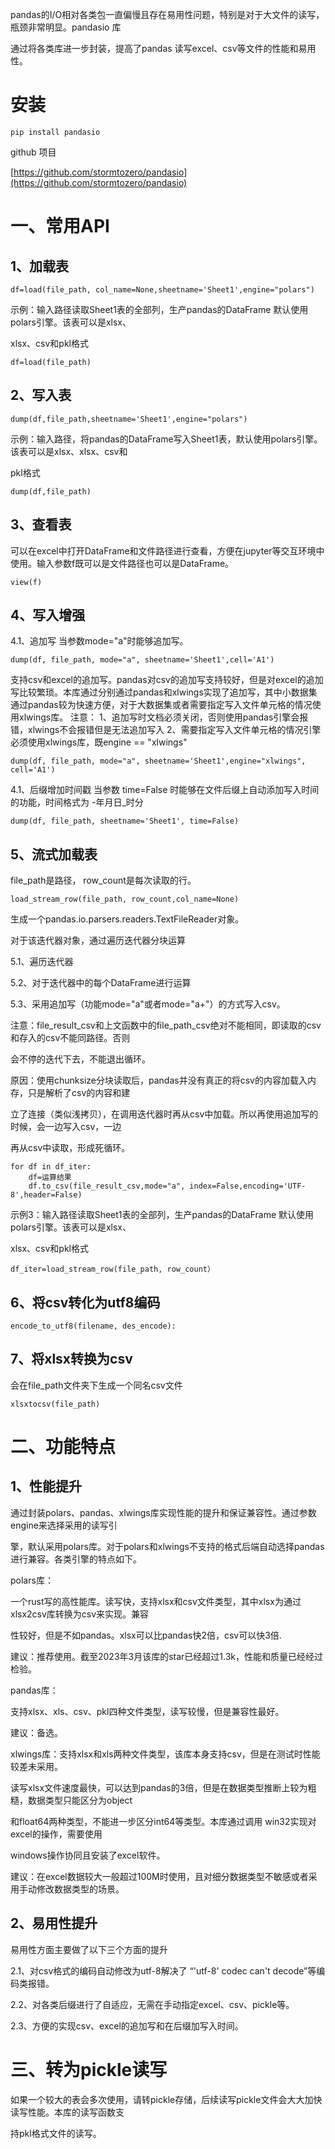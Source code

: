 pandas的I/O相对各类包一直偏慢且存在易用性问题，特别是对于大文件的读写，瓶颈非常明显。pandasio 库

通过将各类库进一步封装，提高了pandas 读写excel、csv等文件的性能和易用性。

# 安装

```
pip install pandasio
```

github 项目

[https://github.com/stormtozero/pandasio](https://github.com/stormtozero/pandasio)

# 一、常用API

## 1、加载表

```
df=load(file_path, col_name=None,sheetname='Sheet1',engine="polars")
```

示例：输入路径读取Sheet1表的全部列，生产pandas的DataFrame 默认使用polars引擎。该表可以是xlsx、

xlsx、csv和pkl格式

```
df=load(file_path)
```

## 2、写入表

```
dump(df,file_path,sheetname='Sheet1',engine="polars")
```

示例：输入路径，将pandas的DataFrame写入Sheet1表，默认使用polars引擎。该表可以是xlsx、xlsx、csv和

pkl格式

```
dump(df,file_path)
```
## 3、查看表
可以在excel中打开DataFrame和文件路径进行查看，方便在jupyter等交互环境中使用。输入参数f既可以是文件路径也可以是DataFrame。

```
view(f)
```
## 4、写入增强
4.1、追加写
当参数mode="a"时能够追加写。
```
dump(df, file_path, mode="a", sheetname='Sheet1',cell='A1')
```

支持csv和excel的追加写。pandas对csv的追加写支持较好，但是对excel的追加写比较繁琐。本库通过分别通过pandas和xlwings实现了追加写，其中小数据集通过pandas较为快速方便，对于大数据集或者需要指定写入文件单元格的情况使用xlwings库。
注意：
1、追加写时文档必须关闭，否则使用pandas引擎会报错，xlwings不会报错但是无法追加写入
2、需要指定写入文件单元格的情况引擎必须使用xlwings库，既engine == "xlwings"
```
dump(df, file_path, mode="a", sheetname='Sheet1',engine="xlwings", cell='A1')
```
4.1、后缀增加时间戳
当参数 time=False 时能够在文件后缀上自动添加写入时间的功能，时间格式为  -年月日_时分

```
dump(df, file_path, sheetname='Sheet1', time=False)
```


## 5、流式加载表

file_path是路径， row_count是每次读取的行。

```
load_stream_row(file_path, row_count,col_name=None)
```

生成一个pandas.io.parsers.readers.TextFileReader对象。

对于该迭代器对象，通过遍历迭代器分块运算

5.1、遍历迭代器

5.2、对于迭代器中的每个DataFrame进行运算

5.3、采用追加写（功能mode="a"或者mode="a+"）的方式写入csv。

注意：file_result_csv和上文函数中的file_path_csv绝对不能相同，即读取的csv和存入的csv不能同路径。否则

会不停的迭代下去，不能退出循环。

原因：使用chunksize分块读取后，pandas并没有真正的将csv的内容加载入内存，只是解析了csv的内容和建

立了连接（类似浅拷贝），在调用迭代器时再从csv中加载。所以再使用追加写的时候，会一边写入csv，一边

再从csv中读取，形成死循环。

```
for df in df_iter:
    df=运算结果
    df.to_csv(file_result_csv,mode="a", index=False,encoding='UTF-8',header=False)
```

示例3：输入路径读取Sheet1表的全部列，生产pandas的DataFrame 默认使用polars引擎。该表可以是xlsx、

xlsx、csv和pkl格式

```
df_iter=load_stream_row(file_path, row_count）
```

## 6、将csv转化为utf8编码

```
encode_to_utf8(filename, des_encode):
```

## 7、将xlsx转换为csv

会在file_path文件夹下生成一个同名csv文件

```
xlsxtocsv(file_path)
```

# 二、功能特点

## 1、性能提升

通过封装polars、pandas、xlwings库实现性能的提升和保证兼容性。通过参数engine来选择采用的读写引

擎，默认采用polars库。对于polars和xlwings不支持的格式后端自动选择pandas进行兼容。各类引擎的特点如下。

polars库：

一个rust写的高性能库。读写快，支持xlsx和csv文件类型，其中xlsx为通过xlsx2csv库转换为csv来实现。兼容

性较好，但是不如pandas。xlsx可以比pandas快2倍，csv可以快3倍.

建议：推荐使用。截至2023年3月该库的star已经超过1.3k，性能和质量已经经过检验。

pandas库：

支持xlsx、xls、csv、pkl四种文件类型，读写较慢，但是兼容性最好。

建议：备选。

xlwings库：支持xlsx和xls两种文件类型，该库本身支持csv，但是在测试时性能较差未采用。

读写xlsx文件速度最快，可以达到pandas的3倍，但是在数据类型推断上较为粗糙，数据类型只能区分为object

和float64两种类型，不能进一步区分int64等类型。本库通过调用 win32实现对excel的操作，需要使用

windows操作协同且安装了excel软件。

建议：在excel数据较大一般超过100M时使用，且对细分数据类型不敏感或者采用手动修改数据类型的场景。

## 2、易用性提升

易用性方面主要做了以下三个方面的提升

2.1、对csv格式的编码自动修改为utf-8解决了 “'utf-8' codec can't decode”等编码类报错。

2.2、对各类后缀进行了自适应，无需在手动指定excel、csv、pickle等。

2.3、方便的实现csv、excel的追加写和在后缀加写入时间。

# 三、转为pickle读写

如果一个较大的表会多次使用，请转pickle存储，后续读写pickle文件会大大加快读写性能。本库的读写函数支

持pkl格式文件的读写。
